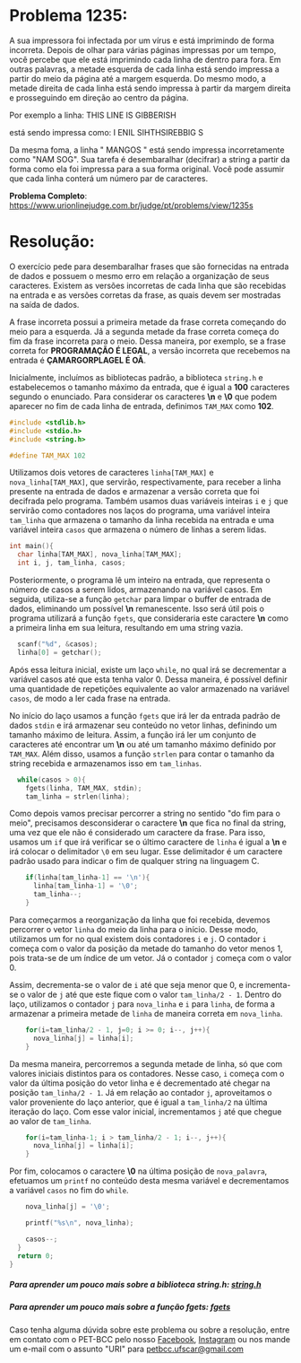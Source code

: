 # Problema 1235:    

A sua impressora foi infectada por um vírus e está imprimindo de forma incorreta. Depois de olhar para várias páginas impressas por um tempo, você percebe que ele está imprimindo cada linha de dentro para fora. Em outras palavras, a metade esquerda de cada linha está sendo impressa a partir do meio da página até a margem esquerda. Do mesmo modo, a metade direita de cada linha está sendo impressa à partir da margem direita e prosseguindo em direção ao centro da página.

Por exemplo a linha:
THIS LINE IS GIBBERISH

está sendo impressa como:
I ENIL SIHTHSIREBBIG S

Da mesma foma, a linha " MANGOS " está sendo impressa incorretamente como "NAM  SOG". Sua tarefa é desembaralhar (decifrar) a string a partir da forma como ela foi impressa para a sua forma original. Você pode assumir que cada linha conterá um número par de caracteres.

**Problema Completo**: https://www.urionlinejudge.com.br/judge/pt/problems/view/1235s


# Resolução:

O exercício pede para desembaralhar frases que são fornecidas na entrada de dados e possuem o mesmo erro em relação a organização de seus caracteres. Existem as versões incorretas de cada linha que são recebidas na entrada e as versões corretas da frase, as quais devem ser mostradas na saída de dados.

 A frase incorreta possui a primeira metade da frase correta começando do meio para a esquerda. Já a segunda metade da frase correta começa do fim da frase incorreta para o meio. Dessa maneira, por exemplo, se a frase correta for **PROGRAMAÇÃO É LEGAL**, a versão incorreta que recebemos na entrada é **ÇAMARGORPLAGEL É OÃ**.


Inicialmente, incluímos as bibliotecas padrão, a biblioteca `string.h` e estabelecemos o tamanho máximo da entrada, que é igual a **100** caracteres segundo o enunciado. Para considerar os caracteres **\n** e **\0** que podem aparecer no fim de cada linha de entrada, definimos `TAM_MAX` como **102**.

```c
#include <stdlib.h>
#include <stdio.h>
#include <string.h>

#define TAM_MAX 102
```

Utilizamos dois vetores de caracteres `linha[TAM_MAX]` e `nova_linha[TAM_MAX]`, que servirão, respectivamente, para receber a linha presente na entrada de dados e armazenar a versão correta que foi decifrada pelo programa. Também usamos duas variáveis inteiras `i` e `j` que servirão como contadores nos laços do programa, uma variável inteira `tam_linha` que armazena o tamanho da linha recebida na entrada e uma variável inteira `casos` que armazena o número de linhas a serem lidas.

```c
int main(){
  char linha[TAM_MAX], nova_linha[TAM_MAX];
  int i, j, tam_linha, casos;
```
Posteriormente, o programa lê um inteiro na entrada, que representa o número de casos a serem lidos, armazenando na variável casos. Em seguida, utiliza-se a função `getchar` para limpar o buffer de entrada de dados, eliminando um possível **\n** remanescente. Isso será útil pois o programa utilizará a função `fgets`, que consideraria este caractere **\n** como a primeira linha em sua leitura, resultando em uma string vazia.

```c
  scanf("%d", &casos);
  linha[0] = getchar();
```

Após essa leitura inicial, existe um laço `while`, no qual irá se decrementar a variável casos até que esta tenha valor 0. Dessa maneira, é possível definir uma quantidade de repetições equivalente ao valor armazenado na variável `casos`, de modo a ler cada frase na entrada.

No início do laço usamos a função `fgets` que irá ler da entrada padrão de dados `stdin` e irá armazenar seu conteúdo no vetor linhas, definindo um tamanho máximo de leitura. Assim, a função irá ler um conjunto de caracteres até encontrar um **\n** ou até um tamanho máximo definido por `TAM_MAX`. Além disso, usamos a função `strlen` para contar o tamanho da string recebida e armazenamos isso em `tam_linhas`.

```c
  while(casos > 0){
    fgets(linha, TAM_MAX, stdin);
    tam_linha = strlen(linha);
```

Como depois vamos precisar percorrer a string no sentido "do fim para o meio", precisamos desconsiderar o caractere **\n** que fica no final da string, uma vez que ele não é considerado um caractere da frase. Para isso, usamos um `if` que irá verificar se o último caractere de `linha` é igual a **\n** e irá colocar o delimitador `\0` em seu lugar. Esse delimitador é um caractere padrão usado para indicar o fim de qualquer string na linguagem C.


```c
    if(linha[tam_linha-1] == '\n'){
      linha[tam_linha-1] = '\0';
      tam_linha--;
    }
```

Para começarmos a reorganização da linha que foi recebida, devemos percorrer o vetor `linha` do meio da linha para o início. Desse modo, utilizamos um for no qual existem dois contadores `i` e `j`. O contador `i` começa com o valor da posição da metade do tamanho do vetor menos 1, pois trata-se de um índice de um vetor. Já o contador `j` começa com o valor 0.

 Assim, decrementa-se o valor de `i` até que seja menor que 0, e incrementa-se o valor de `j` até que este fique com o valor `tam_linha/2 - 1`. Dentro do laço, utilizamos o contador `j` para `nova_linha` e `i` para `linha`, de forma a armazenar a primeira metade de `linha` de maneira correta em `nova_linha`.

```c
    for(i=tam_linha/2 - 1, j=0; i >= 0; i--, j++){
      nova_linha[j] = linha[i];
    }
```

Da mesma maneira, percorremos a segunda metade de linha, só que com valores iniciais distintos para os contadores. Nesse caso, `i` começa com o valor da última posição do vetor linha e é decrementado até chegar na posição `tam_linha/2 - 1`. Já em relação ao contador `j`, aproveitamos o valor proveniente do laço anterior, que é igual a `tam_linha/2` na última iteração do laço. Com esse valor inicial, incrementamos `j` até que chegue ao valor de `tam_linha`.

```c
    for(i=tam_linha-1; i > tam_linha/2 - 1; i--, j++){
      nova_linha[j] = linha[i];
    }
```

Por fim, colocamos o caractere **\0** na última posição de `nova_palavra`, efetuamos um `printf` no conteúdo desta mesma variável e decrementamos a variável `casos` no fim do `while`.

```c
    nova_linha[j] = '\0';

    printf("%s\n", nova_linha);

    casos--;
  }
  return 0;
}
```

##### Para aprender um pouco mais sobre a biblioteca string.h: [string.h](http://linguagemc.com.br/a-biblioteca-string-h/)

##### Para aprender um pouco mais sobre a função fgets: [fgets](https://www.pucsp.br/~so-comp/cursoc/aulas/c970.html)

Caso tenha alguma dúvida sobre este problema ou sobre a resolução, entre em contato com o PET-BCC pelo nosso
[Facebook](https://www.facebook.com/petbcc/),
[Instagram](https://www.instagram.com/petbcc.ufscar/)
ou nos mande um e-mail com o assunto "URI" para  petbcc.ufscar@gmail.com
